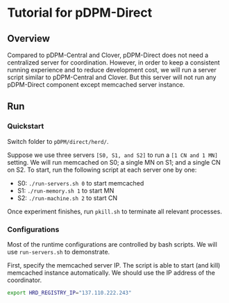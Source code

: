 # Tutorial for pDPM-Direct

## Overview

Compared to pDPM-Central and Clover, pDPM-Direct does not need
a centralized server for coordination. However, in order to
keep a consistent running experience and to reduce development cost,
we will run a server script similar to pDPM-Central and Clover.
But this server will not run any pDPM-Direct component except memcached server instance.

## Run

### Quickstart

Switch folder to `pDPM/direct/herd/`.

Suppose we use three servers `[S0, S1, and S2]` to run a `[1 CN and 1 MN]` setting. We will run memcached on S0; a single MN on S1; and a single CN on S2. To start, run the following script at each server one by one:
- S0: `./run-servers.sh 0` to start memcached
- S1: `./run-memory.sh 1` to start MN
- S2: `./run-machine.sh 2` to start CN

Once experiment finishes, run `pkill.sh` to terminate all relevant processes.

### Configurations

Most of the runtime configurations are controlled by bash scripts. We will use `run-servers.sh` to demonstrate.

First, specify the memcached server IP. The script is able to start (and kill) memcached instance automatically. We should use the IP address of the coordinator.
```bash
export HRD_REGISTRY_IP="137.110.222.243"
```